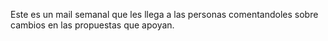 Este es un mail semanal que les llega a las personas comentandoles sobre cambios
en las propuestas que apoyan.
